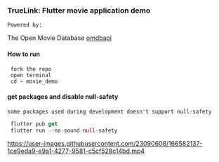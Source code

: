 ### TrueLink: Flutter movie application demo
 
    Powered by: 
  The Open Movie Database [omdbapi](http://www.omdbapi.com/)

  

#### How to run
     fork the repo 
     open terminal 
     cd ~ movie_demo
     
       
 #### get packages and disable null-safety
    some packages used during development doesn't support null-safety
```dart
 flutter pub get
 flutter run --no-sound-null-safety
```







https://user-images.githubusercontent.com/23090608/166582137-1ce9eda9-e9a1-4277-9581-c5cf528c14bd.mp4









